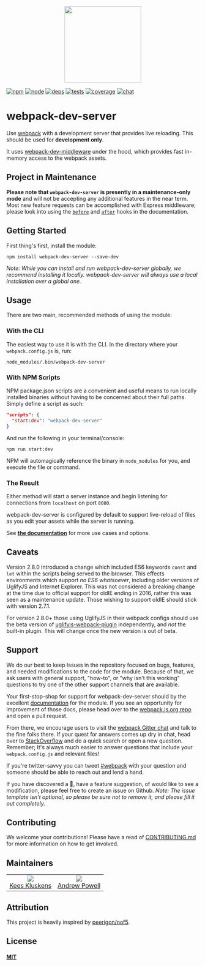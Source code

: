 <div align="center">
  <a href="https://github.com/webpack/webpack">
    <img width="200" height="200" src="https://webpack.js.org/assets/icon-square-big.svg">
  </a>
</div>

[![npm][npm]][npm-url]
[![node][node]][node-url]
[![deps][deps]][deps-url]
[![tests][tests]][tests-url]
[![coverage][cover]][cover-url]
[![chat][chat]][chat-url]

# webpack-dev-server

Use [webpack](https://webpack.js.org) with a development server that provides
live reloading. This should be used for **development only**.

It uses [webpack-dev-middleware][middleware-url] under the hood, which provides
fast in-memory access to the webpack assets.

## Project in Maintenance

**Please note that `webpack-dev-server` is presently in a maintenance-only mode**
and will not be accepting any additional features in the near term. Most new feature
requests can be accomplished with Express middleware; please look into using
the [`before`](https://webpack.js.org/configuration/dev-server/#devserver-before)
and [`after`](https://webpack.js.org/configuration/dev-server/#devserver-after)
hooks in the documentation.

## Getting Started

First thing's first, install the module:

```console
npm install webpack-dev-server --save-dev
```

_Note: While you can install and run webpack-dev-server globally, we recommend
installing it locally. webpack-dev-server will always use a local installation
over a global one._

## Usage

There are two main, recommended methods of using the module:

### With the CLI

The easiest way to use it is with the CLI. In the directory where your
`webpack.config.js` is, run:

```console
node_modules/.bin/webpack-dev-server
```

### With NPM Scripts

NPM package.json scripts are a convenient and useful means to run locally installed
binaries without having to be concerned about their full paths. Simply define a
script as such:

```json
"scripts": {
  "start:dev": "webpack-dev-server"
}
```

And run the following in your terminal/console:

```console
npm run start:dev
```

NPM will automagically reference the binary in `node_modules` for you, and
execute the file or command.

### The Result

Either method will start a server instance and begin listening for connections
from `localhost` on port `8080`.

webpack-dev-server is configured by default to support live-reload of files as
you edit your assets while the server is running.

See [**the documentation**][docs-url] for more use cases and options.

## Caveats

Version 2.8.0 introduced a change which included ES6 keywords `const` and `let`
within the scripts being served to the browser. This effects environments which
support _no ES6 whatsoever_, including older versions of UglifyJS and Internet
Explorer. This was not considered a breaking change at the time due to official
support for oldIE ending in 2016, rather this was seen as a maintenance update.
Those wishing to support oldIE should stick with version 2.7.1.

For version 2.8.0+ those using UglifyJS in their webpack configs should use the
beta version of [uglifyjs-webpack-plugin][uglify-url] independently, and _not_
the built-in plugin. This will change once the new version is out of beta.

## Support

We do our best to keep Issues in the repository focused on bugs, features, and
needed modifications to the code for the module. Because of that, we ask users
with general support, "how-to", or "why isn't this working" questions to try one
of the other support channels that are available.

Your first-stop-shop for support for webpack-dev-server should by the excellent
[documentation][docs-url] for the module. If you see an opportunity for improvement
of those docs, please head over to the [webpack.js.org repo][wjo-url] and open a
pull request.

From there, we encourage users to visit the [webpack Gitter chat][chat-url] and
talk to the fine folks there. If your quest for answers comes up dry in chat,
head over to [StackOverflow][stack-url] and do a quick search or open a new
question. Remember; It's always much easier to answer questions that include your
`webpack.config.js` and relevant files!

If you're twitter-savvy you can tweet [#webpack][hash-url] with your question
and someone should be able to reach out and lend a hand.

If you have discovered a :bug:, have a feature suggestion, of would like to see
a modification, please feel free to create an issue on Github. _Note: The issue
template isn't optional, so please be sure not to remove it, and please fill it
out completely._

## Contributing

We welcome your contributions! Please have a read of [CONTRIBUTING.md](CONTRIBUTING.md) for more information on how to get involved.

## Maintainers

<table>
  <tbody>
    <tr>
      <td align="center">
        <img src="https://avatars.githubusercontent.com/SpaceK33z?v=4&s=150">
        <br />
        <a href="https://github.com/SpaceK33z">Kees Kluskens</a>
      </td>
      <td align="center">
        <img src="https://i.imgur.com/4v6pgxh.png">
        <br />
        <a href="https://github.com/shellscape">Andrew Powell</a>
      </td>
    </tr>
  </tbody>
</table>

## Attribution

This project is heavily inspired by [peerigon/nof5](https://github.com/peerigon/nof5).

## License

#### [MIT](./LICENSE)


[npm]: https://img.shields.io/npm/v/webpack-dev-server.svg
[npm-url]: https://npmjs.com/package/webpack-dev-server

[node]: https://img.shields.io/node/v/webpack-dev-server.svg
[node-url]: https://nodejs.org

[deps]: https://david-dm.org/webpack/webpack-dev-server.svg
[deps-url]: https://david-dm.org/webpack/webpack-dev-server

[tests]: http://img.shields.io/travis/webpack/webpack-dev-server.svg
[tests-url]: https://travis-ci.org/webpack/webpack-dev-server

[cover]: https://codecov.io/gh/webpack/webpack-dev-server/branch/master/graph/badge.svg
[cover-url]: https://codecov.io/gh/webpack/webpack-dev-server

[chat]: https://badges.gitter.im/webpack/webpack.svg
[chat-url]: https://gitter.im/webpack/webpack

[docs-url]: https://webpack.js.org/configuration/dev-server/#devserver
[hash-url]: https://twitter.com/search?q=webpack
[middleware-url]: https://github.com/webpack/webpack-dev-middleware
[stack-url]: https://stackoverflow.com/questions/tagged/webpack-dev-server
[uglify-url]: https://github.com/webpack-contrib/uglifyjs-webpack-plugin
[wjo-url]: https://github.com/webpack/webpack.js.org
